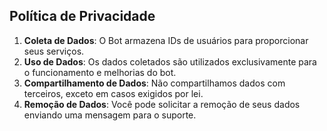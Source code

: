 ## Política de Privacidade

1. **Coleta de Dados**: O Bot  armazena IDs de usuários para proporcionar seus serviços.
2. **Uso de Dados**: Os dados coletados são utilizados exclusivamente para o funcionamento e melhorias do bot.
3. **Compartilhamento de Dados**: Não compartilhamos dados com terceiros, exceto em casos exigidos por lei.
4. **Remoção de Dados**: Você pode solicitar a remoção de seus dados enviando uma mensagem para o suporte.
